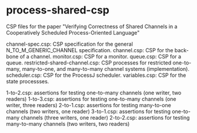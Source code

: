 # process-shared-csp
CSP files for the paper "Verifying Correctness of Shared Channels in a Cooperatively Scheduled Process-Oriented Language"

channel-spec.csp: CSP specification for the general N_TO_M_GENERIC_CHANNEL specification.
channel.csp: CSP for the back-bone of a channel.
monitor.csp: CSP for a monitor.
queue.csp: CSP for a queue.
restricted-shared-channel.csp: CSP processes for restricted one-to-many, many-to-one, and many-to-many channel systems (implementation).
scheduler.csp: CSP for the ProcessJ scheduler.
variables.csp: CSP for the state processses.

1-to-2.csp: assertions for testing one-to-many channels (one writer, two readers)
1-to-3.csp: assertions for testing one-to-many channels (one writer, three readers)
2-to-1.csp: assertions for testing many-to-one channels (two writers, one reader)
3-to-1.csp: assertions for testing one-to-many channels (three writers, one reader)
2-to-2.csp: assertions for testing many-to-many channels (two writers, two readers)
